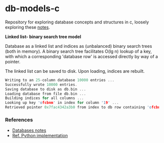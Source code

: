 # db-models-c

Repository for exploring database concepts and structures in c, loosely exploring these [notes](https://www.redwrasse.io/notes/dbconcepts).


**Linked list- binary search tree model**

Database as a linked list and indices as (unbalanced) binary search trees (both in memory).
A binary search tree facilitates O(lg n) lookup of a key, with which a corresponding 'database row' is accessed directly by way of a pointer.

The linked list can be saved to disk. Upon loading, indices are rebuilt.

```c
Writing to an 25-column database 10000 entries ...
Successfully wrote 10000 entries.
Saving database to disk as db.bin ...
Loading database from file db.bin ...
Building indices for all columns ...
Looking up key 'ofcbnm' in index for column '19' ...
Retrieved pointer 0x7fac4342a3b0 from index to db row containing 'ofcbnm'.

```


### References

* [Databases notes](https://www.redwrasse.io/notes/dbconcepts)
* [Ref. Python implementation](https://github.com/redwrasse/dbpy)
